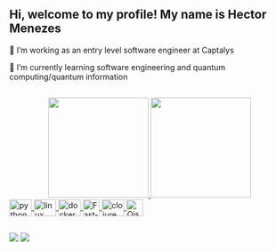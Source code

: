 ## Hi, welcome to my profile! My name is Hector Menezes

🔭 I’m working as an entry level software engineer at Captalys

🌱 I’m currently learning software engineering and quantum computing/quantum information

##


<div align="center">
  <a href="https://github.com/HectorMenezes">
  <img height="180em" src="https://github-readme-stats.vercel.app/api?username=HectorMenezes&show_icons=true&theme=tokyonight&include_all_commits=true&count_private=true"/>
  <img height="180em" src="https://github-readme-stats.vercel.app/api/top-langs/?username=HectorMenezes&layout=compact&langs_count=7&theme=tokyonight"/>
</div>
  
  
<img align="center" alt="python" height="30" width="40" src="https://cdn.jsdelivr.net/gh/devicons/devicon/icons/python/python-original.svg" />
<img align="center" alt="linux" height="30" width="40" src="https://cdn.jsdelivr.net/gh/devicons/devicon/icons/linux/linux-original.svg" />

<img align="center" alt="docker" height="30" width="40" src="https://cdn.jsdelivr.net/gh/devicons/devicon/icons/docker/docker-plain.svg" />
<img align="center" alt="Fast-API" height="30" src="https://fastapi.tiangolo.com/img/logo-margin/logo-teal.png">
 <img align="center" alt="clojure" height="30" width="40" src="https://cdn.jsdelivr.net/gh/devicons/devicon/icons/clojure/clojure-original.svg" /> 
<img align="center" alt="Qiskit" height="30" src="https://qiskit.org/documentation/stable/0.19/_static/logo.png">
  
  
##

  
<div>
<a href="mailtol:hector.menezes@protonmail.com" target="_blank"><img src="https://img.shields.io/badge/ProtonMail-8B89CC?style=for-the-badge&logo=protonmail&logoColor=white"></a>
   <a href="https://www.linkedin.com/in/hector-menezes-2b0906193/" target="_blank"><img src="https://img.shields.io/badge/-LinkedIn-%230077B5?style=for-the-badge&logo=linkedin&logoColor=white" target="_blank"></a>
</div>
